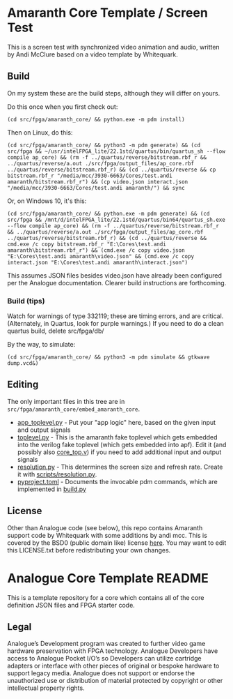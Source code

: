 # Amaranth Core Template / Screen Test

This is a screen test with synchronized video animation and audio, written by Andi McClure based on a video template by Whitequark.

## Build

On my system these are the build steps, although they will differ on yours.

Do this once when you first check out:

```
(cd src/fpga/amaranth_core/ && python.exe -m pdm install)
```

Then on Linux, do this:


```
(cd src/fpga/amaranth_core/ && python3 -m pdm generate) && (cd src/fpga && ~/usr/intelFPGA_lite/22.1std/quartus/bin/quartus_sh --flow compile ap_core) && (rm -f ../quartus/reverse/bitstream.rbf_r && ../quartus/reverse/a.out ./src/fpga/output_files/ap_core.rbf ../quartus/reverse/bitstream.rbf_r) && (cd ../quartus/reverse && cp bitstream.rbf_r "/media/mcc/3930-6663/Cores/test.andi amaranth/bitstream.rbf_r") && (cp video.json interact.json "/media/mcc/3930-6663/Cores/test.andi amaranth/") && sync
```

Or, on Windows 10, it's this:


```
(cd src/fpga/amaranth_core/ && python.exe -m pdm generate) && (cd src/fpga && /mnt/d/intelFPGA_lite/22.1std/quartus/bin64/quartus_sh.exe --flow compile ap_core) && (rm -f ../quartus/reverse/bitstream.rbf_r && ../quartus/reverse/a.out ./src/fpga/output_files/ap_core.rbf ../quartus/reverse/bitstream.rbf_r) && (cd ../quartus/reverse && cmd.exe /c copy bitstream.rbf_r "E:\Cores\test.andi amaranth\bitstream.rbf_r") && (cmd.exe /c copy video.json "E:\Cores\test.andi amaranth\video.json" && (cmd.exe /c copy interact.json "E:\Cores\test.andi amaranth\interact.json")
```

This assumes JSON files besides video.json have already been configured per the Analogue documentation. Clearer build instructions are forthcoming.

### Build (tips)

Watch for warnings of type 332119; these are timing errors, and are critical. (Alternately, in Quartus, look for purple warnings.) If you need to do a clean quartus build, delete src/fpga/db/

By the way, to simulate:

```
(cd src/fpga/amaranth_core/ && python3 -m pdm simulate && gtkwave dump.vcd&)
```

## Editing

The only important files in this tree are in `src/fpga/amaranth_core/embed_amaranth_core`.

* [app_toplevel.py](src/fpga/amaranth_core/embed_amaranth_core/app_toplevel.py) - Put your "app logic" here, based on the given input and output signals
* [toplevel.py](src/fpga/amaranth_core/embed_amaranth_core/toplevel.py) - This is the amaranth fake toplevel which gets embedded into the verilog fake toplevel (which gets embedded into apf). Edit it (and possibly also [core_top.v](src/fpga/core/core_top.v)) if you need to add additional input and output signals
* [resolution.py](src/fpga/amaranth_core/embed_amaranth_core/resolution.py) - This determines the screen size and refresh rate. Create it with [scripts/resolution.py](scripts/resolution.py).
* [pyproject.toml](src/fpga/amaranth_core/pyproject.toml) - Documents the invocable pdm commands, which are implemented in [build.py](src/fpga/amaranth_core/embed_amaranth_core/build.py)

## License

Other than Analogue code (see below), this repo contains Amaranth support code by Whitequark with some additions by andi mcc. This is covered by the BSD0 (public domain like) license [here](src/fpga/amaranth_core/LICENSE.txt). You may want to edit this LICENSE.txt before redistributing your own changes. 

# Analogue Core Template README
This is a template repository for a core which contains all of the core definition JSON files and FPGA starter code.

## Legal
Analogue’s Development program was created to further video game hardware preservation with FPGA technology. Analogue Developers have access to Analogue Pocket I/O’s so Developers can utilize cartridge adapters or interface with other pieces of original or bespoke hardware to support legacy media. Analogue does not support or endorse the unauthorized use or distribution of material protected by copyright or other intellectual property rights.
